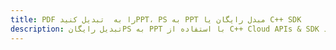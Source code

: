 ---title: PDF را به  تبدیل کنیدPPT، PS به PPT مبدل رایگان یا C++ SDKdescription: تبدیل رایگانPS به PPT با استفاده از C++ Cloud APIs & SDK همچنین اسناد PDF را در Cloud ایجاد، ویرایش و رندر کنید.---